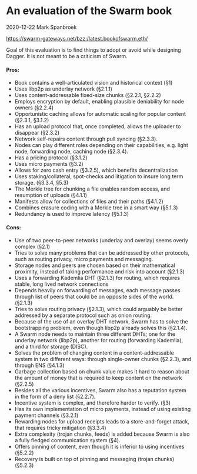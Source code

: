 An evaluation of the Swarm book
===============================

2020-12-22 Mark Spanbroek

https://swarm-gateways.net/bzz:/latest.bookofswarm.eth/

Goal of this evaluation is to find things to adopt or avoid while designing
Dagger. It is not meant to be a criticism of Swarm.

#### Pros:

+ Book contains a well-articulated vision and historical context (§1)
+ Uses libp2p as underlay network (§2.1.1)
+ Uses content-addressable fixed-size chunks (§2.2.1, §2.2.2)
+ Employs encryption by default, enabling plausible deniability for node owners
  (§2.2.4)
+ Opportunistic caching allows for automatic scaling for popular content
  (§2.3.1, §3.1.2)
+ Has an upload protocol that, once completed, allows the uploader to disappear
  (§2.3.2)
+ Network self-repairs content through pull syncing (§2.3.3).
+ Nodes can play different roles depending on their capabilities, e.g. light
  node, forwarding node, caching node (§2.3.4).
+ Has a pricing protocol (§3.1.2)
+ Uses micro payments (§3.2)
+ Allows for zero cash entry (§3.2.5), which benefits decentralization
+ Uses staking/collateral, spot-checks and litigation to insure long term
  storage. (§3.3.4, §5.3)
+ The Merkle tree for chunking a file enables random access, and resumption of
  uploads (§4.1.1)
+ Manifests allow for collections of files and their paths (§4.1.2)
+ Combines erasure coding with a Merkle tree in a smart way (§5.1.3)
+ Redundancy is used to improve latency (§5.1.3)

#### Cons:

- Use of two peer-to-peer networks (underlay and overlay) seems overly complex
  (§2.1)
- Tries to solve many problems that can be addressed by other protocols, such as
  routing privacy, micro payments and messaging.
- Storage nodes and peers are chosen based on their mathematical proximity,
  instead of taking performance and risk into account (§2.1.3)
- Uses a forwarding Kademlia DHT (§2.1.3) for routing, which requires stable,
  long lived network connections
- Depends heavily on forwarding of messages, each message passes through list of
  peers that could be on opposite sides of the world. (§2.1.3)
- Tries to solve routing privacy (§2.1.3), which could arguably be better
  addressed by a separate protocol such as onion routing.
- Because of the use of an overlay DHT network, Swarm has to solve the
  bootstrapping problem, even though libp2p already solves this (§2.1.4).
- A Swarm node needs to maintain three different DHTs; one for the underlay
  network (libp2p), another for routing (forwarding Kademlia), and a third for
  storage (DISC).
- Solves the problem of changing content in a content-addressable system in two
  different ways: through single-owner chunks (§2.2.3), and through ENS (§4.1.3)
- Garbage collection based on chunk value makes it hard to reason about the
  amount of money that is required to keep content on the network (§2.2.5)
- Besides all the various incentives, Swarm also has a reputation system in the
  form of a deny list (§2.2.7).
- Incentive system is complex, and therefore harder to verify. (§3)
- Has its own implementation of micro payments, instead of using existing
  payment channels (§3.2.1)
- Rewarding nodes for upload receipts leads to a store-and-forget attack, that
  requires tricky mitigation (§3.3.4)
- Extra complexity (trojan chunks, feeds) is added because Swarm is also a fully
  fledged communication system (§4).
- Offers pinning of content, even though it is inferior to using incentives
  (§5.2.2)
- Recovery is built on top of pinning and messaging (trojan chunks) (§5.2.3)
